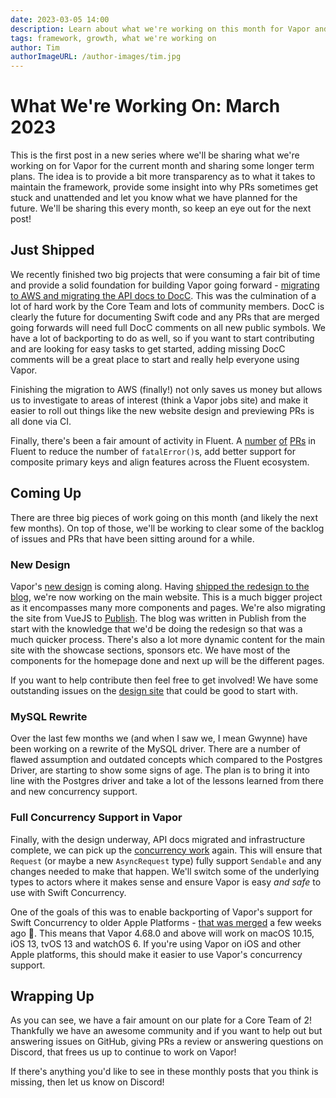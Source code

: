 ```yaml
---
date: 2023-03-05 14:00
description: Learn about what we're working on this month for Vapor and what our goals are for the next 6 months.
tags: framework, growth, what we're working on
author: Tim
authorImageURL: /author-images/tim.jpg
---
```

# What We're Working On: March 2023

This is the first post in a new series where we'll be sharing what we're working on for Vapor for the current month and sharing some longer term plans. The idea is to provide a bit more transparency as to what it takes to maintain the framework, provide some insight into why PRs sometimes get stuck and unattended and let you know what we have planned for the future. We'll be sharing this every month, so keep an eye out for the next post!

## Just Shipped

We recently finished two big projects that were consuming a fair bit of time and provide a solid foundation for building Vapor going forward - [migrating to AWS and migrating the API docs to DocC](https://blog.vapor.codes/posts/finalsing-our-migration-aws/). This was the culmination of a lot of hard work by the Core Team and lots of community members. DocC is clearly the future for documenting Swift code and any PRs that are merged going forwards will need full DocC comments on all new public symbols. We have a lot of backporting to do as well, so if you want to start contributing and are looking for easy tasks to get started, adding missing DocC comments will be a great place to start and really help everyone using Vapor.

Finishing the migration to AWS (finally!) not only saves us money but allows us to investigate to areas of interest (think a Vapor jobs site) and make it easier to roll out things like the new website design and previewing PRs is all done via CI.

Finally, there's been a fair amount of activity in Fluent. A [number](https://github.com/vapor/fluent-kit/pull/554) [of](https://github.com/vapor/fluent-kit/pull/550) [PRs](https://github.com/vapor/sql-kit/pull/162) in Fluent to reduce the number of `fatalError()`s, add better support for composite primary keys and align features across the Fluent ecosystem.

## Coming Up

There are three big pieces of work going on this month (and likely the next few months). On top of those, we'll be working to clear some of the backlog of issues and PRs that have been sitting around for a while.

### New Design

Vapor's [new design](https://github.com/vapor/design/tree/main-site-components) is coming along. Having [shipped the redesign to the blog](https://blog.vapor.codes/posts/rolling-out-the-new-design), we're now working on the main website. This is a much bigger project as it encompasses many more components and pages. We're also migrating the site from VueJS to [Publish](https://github.com/JohnSundell/Publish). The blog was written in Publish from the start with the knowledge that we'd be doing the redesign so that was a much quicker process. There's also a lot more dynamic content for the main site with the showcase sections, sponsors etc. We have most of the components for the homepage done and next up will be the different pages.

If you want to help contribute then feel free to get involved! We have some outstanding issues on the [design site](https://github.com/vapor/design) that could be good to start with. 

### MySQL Rewrite

Over the last few months we (and when I saw we, I mean Gwynne) have been working on a rewrite of the MySQL driver. There are a number of flawed assumption and outdated concepts which compared to the Postgres Driver, are starting to show some signs of age. The plan is to bring it into line with the Postgres driver and take a lot of the lessons learned from there and new concurrency support.

### Full Concurrency Support in Vapor

Finally, with the design underway, API docs migrated and infrastructure complete, we can pick up the [concurrency work](https://blog.vapor.codes/posts/async-next-steps/) again. This will ensure that `Request` (or maybe a new `AsyncRequest` type) fully support `Sendable` and any changes needed to make that happen. We'll switch some of the underlying types to actors where it makes sense and ensure Vapor is easy _and safe_ to use with Swift Concurrency.

One of the goals of this was to enable backporting of Vapor's support for Swift Concurrency to older Apple Platforms - [that was merged](https://github.com/vapor/vapor/pull/2926) a few weeks ago 🎉. This means that Vapor 4.68.0 and above will work on macOS 10.15, iOS 13, tvOS 13 and watchOS 6. If you're using Vapor on iOS and other Apple platforms, this should make it easier to use Vapor's concurrency support.

## Wrapping Up

As you can see, we have a fair amount on our plate for a Core Team of 2! Thankfully we have an awesome community and if you want to help out but answering issues on GitHub, giving PRs a review or answering questions on Discord, that frees us up to continue to work on Vapor!

If there's anything you'd like to see in these monthly posts that you think is missing, then let us know on Discord!